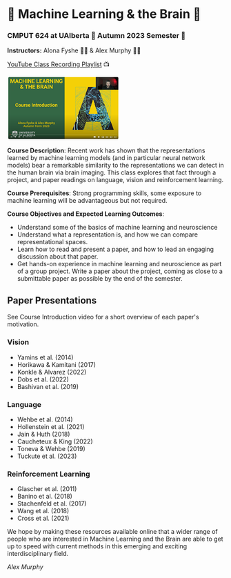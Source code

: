 # 🤖 Machine Learning & the Brain 🧠
### CMPUT 624 at UAlberta 🏫 Autumn 2023 Semester 🍁

**Instructors:** Alona Fyshe 👩‍🏫 & Alex Murphy 👨‍🏫

[YouTube Class Recording Playlist](https://www.youtube.com/playlist?list=PLd84JoQefmk46BRMKi0ZUaRAgw9_hBIO9) 📺

[![Video](https://github.com/Alxmrphi/ml_and_brain_2023/blob/main/CourseIntroScreenshot.png)](https://www.youtube.com/watch?v=cUKrp5cKxN4&list=PLd84JoQefmk46BRMKi0ZUaRAgw9_hBIO9&index=1&t=9s)


**Course Description**: Recent work has shown that the representations learned by machine
learning models (and in particular neural network models) bear a remarkable similarity to the
representations we can detect in the human brain via brain imaging. This class explores that
fact through a project, and paper readings on language, vision and reinforcement learning.

**Course Prerequisites**: Strong programming skills, some exposure to machine learning will
be advantageous but not required.

**Course Objectives and Expected Learning Outcomes**:
* Understand some of the basics of machine learning and neuroscience
* Understand what a representation is, and how we can compare representational
spaces.
* Learn how to read and present a paper, and how to lead an engaging discussion
about that paper.
* Get hands-on experience in machine learning and neuroscience as part of a group
project.
   Write a paper about the project, coming as close to a submittable paper as possible
by the end of the semester.

## Paper Presentations
See Course Introduction video for a short overview of each paper's motivation.
### Vision
* Yamins et al. (2014)
* Horikawa & Kamitani (2017)
* Konkle & Alvarez (2022)
* Dobs et al. (2022)
* Bashivan et al. (2019)

### Language 
* Wehbe et al. (2014)
* Hollenstein et al. (2021)
* Jain & Huth (2018)
* Caucheteux & King (2022)
* Toneva & Wehbe (2019)
* Tuckute et al. (2023)

### Reinforcement Learning
* Glascher et al. (2011)
* Banino et al. (2018)
* Stachenfeld et al. (2017)
* Wang et al. (2018)
* Cross et al. (2021)

We hope by making these resources available online that a wider range of people who are interested in Machine Learning and the Brain are able to get up to speed with current methods in this emerging and exciting interdisciplinary field.

_Alex Murphy_
